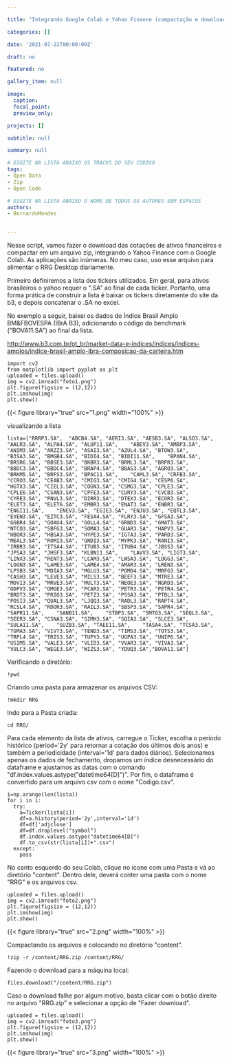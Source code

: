 ```yaml
---

title: "Integrando Google Colab e Yahoo Finance (compactação e download de cotações em formato CSV)"

categories: []

date: '2021-07-22T00:00:00Z' 

draft: no

featured: no

gallery_item: null

image:
  caption: 
  focal_point: 
  preview_only: 

projects: []

subtitle: null

summary: null

# DIGITE NA LISTA ABAIXO OS TRACKS DO SEU CODIGO
tags: 
- Open Data
- Zip
- Open Code

# DIGITE NA LISTA ABAIXO O NOME DE TODOS OS AUTORES SEM ESPACOS
authors:
- BernardoMendes


---
```



Nesse script, vamos fazer o download das cotações de ativos financeiros e compactar em um arquivo zip, integrando o Yahoo Finance com o Google Colab. As aplicações são inúmeras. No meu caso, uso esse arquivo para alimentar o RRG Desktop diariamente.

Primeiro definiremos a lista dos tickers utilizados. Em geral, para ativos brasileiros o yahoo requer o ".SA" ao final de cada ticker. Portanto, uma forma prática de construir a lista é baixar os tickers diretamente do site da b3, e depois concatenar o .SA no excel.

No exemplo a seguir, baixei os dados do Índice Brasil Amplo BM&FBOVESPA (IBrA B3), adicionando o código do benchmark ("BOVA11.SA") ao final da lista.

http://www.b3.com.br/pt_br/market-data-e-indices/indices/indices-amplos/indice-brasil-amplo-ibra-composicao-da-carteira.htm


    import cv2
    from matplotlib import pyplot as plt
    uploaded = files.upload()
    img = cv2.imread("foto1.png")
    plt.figure(figsize = (12,12))
    plt.imshow(img)
    plt.show()

{{< figure library="true" src="1.png" width="100%" >}}



visualizando a lista

    lista=["RRRP3.SA",	"ABCB4.SA",	"AERI3.SA",	"AESB3.SA",	"ALSO3.SA",	"AALR3.SA",	"ALPA4.SA",	"ALUP11.SA",	"ABEV3.SA",	"AMBP3.SA",	"ANIM3.SA",	"ARZZ3.SA",	"ASAI3.SA",	"AZUL4.SA",	"BTOW3.SA",	"B3SA3.SA",	"BMGB4.SA",	"BIDI4.SA",	"BIDI11.SA",	"BPAN4.SA",	"BRSR6.SA",	"BBSE3.SA",	"BKBR3.SA",	"BRML3.SA",	"BRPR3.SA",	"BBDC3.SA",	"BBDC4.SA",	"BRAP4.SA",	"BBAS3.SA",	"AGRO3.SA",	"BRKM5.SA",	"BRFS3.SA",	"BPAC11.SA",	"CAML3.SA",	"CRFB3.SA",	"CCRO3.SA",	"CEAB3.SA",	"CMIG3.SA",	"CMIG4.SA",	"CESP6.SA",	"HGTX3.SA",	"CIEL3.SA",	"COGN3.SA",	"CSMG3.SA",	"CPLE3.SA",	"CPLE6.SA",	"CSAN3.SA",	"CPFE3.SA",	"CURY3.SA",	"CVCB3.SA",	"CYRE3.SA",	"PNVL3.SA",	"DIRR3.SA",	"DTEX3.SA",	"ECOR3.SA",	"ELET3.SA",	"ELET6.SA",	"EMBR3.SA",	"ENAT3.SA",	"ENBR3.SA",	"ENGI11.SA",	"ENEV3.SA",	"EGIE3.SA",	"ENJU3.SA",	"EQTL3.SA",	"EVEN3.SA",	"EZTC3.SA",	"FESA4.SA",	"FLRY3.SA",	"GFSA3.SA",	"GGBR4.SA",	"GOAU4.SA",	"GOLL4.SA",	"GRND3.SA",	"GMAT3.SA",	"NTCO3.SA",	"SBFG3.SA",	"SOMA3.SA",	"GUAR3.SA",	"HAPV3.SA",	"HBOR3.SA",	"HBSA3.SA",	"HYPE3.SA",	"IGTA3.SA",	"PARD3.SA",	"MEAL3.SA",	"ROMI3.SA",	"GNDI3.SA",	"MYPK3.SA",	"RANI3.SA",	"IRBR3.SA",	"ITSA4.SA",	"ITUB3.SA",	"ITUB4.SA",	"JBSS3.SA",	"JPSA3.SA",	"JHSF3.SA",	"KLBN11.SA",	"LAVV3.SA",	"LIGT3.SA",	"LINX3.SA",	"RENT3.SA",	"LCAM3.SA",	"LWSA3.SA",	"LOGG3.SA",	"LOGN3.SA",	"LAME3.SA",	"LAME4.SA",	"AMAR3.SA",	"LREN3.SA",	"LPSB3.SA",	"MDIA3.SA",	"MGLU3.SA",	"POMO4.SA",	"MRFG3.SA",	"CASH3.SA",	"LEVE3.SA",	"MILS3.SA",	"BEEF3.SA",	"MTRE3.SA",	"MOVI3.SA",	"MRVE3.SA",	"MULT3.SA",	"NEOE3.SA",	"NGRD3.SA",	"ODPV3.SA",	"OMGE3.SA",	"PCAR3.SA",	"PETR3.SA",	"PETR4.SA",	"BRDT3.SA",	"PRIO3.SA",	"PETZ3.SA",	"PSSA3.SA",	"PTBL3.SA",	"POSI3.SA",	"QUAL3.SA",	"LJQQ3.SA",	"RADL3.SA",	"RAPT4.SA",	"RCSL4.SA",	"RDOR3.SA",	"RAIL3.SA",	"SBSP3.SA",	"SAPR4.SA",	"SAPR11.SA",	"SANB11.SA",	"STBP3.SA",	"SMTO3.SA",	"SEQL3.SA",	"SEER3.SA",	"CSNA3.SA",	"SIMH3.SA",	"SQIA3.SA",	"SLCE3.SA",	"SULA11.SA",	"SUZB3.SA",	"TAEE11.SA",	"TASA4.SA",	"TCSA3.SA",	"TGMA3.SA",	"VIVT3.SA",	"TEND3.SA",	"TIMS3.SA",	"TOTS3.SA",	"TRPL4.SA",	"TRIS3.SA",	"TUPY3.SA",	"UGPA3.SA",	"UNIP6.SA",	"USIM5.SA",	"VALE3.SA",	"VLID3.SA",	"VVAR3.SA",	"VIVA3.SA",	"VULC3.SA",	"WEGE3.SA",	"WIZS3.SA",	"YDUQ3.SA","BOVA11.SA"]
    
Verificando o diretório:

    !pwd

Criando uma pasta para armazenar os arquivos CSV:

    !mkdir RRG

Indo para a Pasta criada:

    cd RRG/


Para cada elemento da lista de ativos, carregue o Ticker, escolha o período histórico (period='2y' para retornar a cotação dos últimos dois anos) e também a periodicidade (interval='1d' para dados diários). Selecionamos apenas os dados de fechamento, dropamos um índice desnecessário do dataframe e ajustamos as datas com o comando "df.index.values.astype("datetime64[D]")". Por fim, o dataframe é convertido para um arquivo csv com o nome "Codigo.csv".

    i=np.arange(len(lista))
    for i in i:
      try:
        a=Ticker(lista[i])
        df=a.history(period='2y',interval='1d')
        df=df['adjclose']
        df=df.droplevel("symbol")
        df.index.values.astype("datetime64[D]")
        df.to_csv(str(lista[i])+".csv")
      except:
        pass
        
No canto esquerdo do seu Colab, clique no ícone com uma Pasta e vá ao diretório "content". Dentro dele, deverá conter uma pasta com o nome "RRG" e os arquivos csv.

    uploaded = files.upload()
    img = cv2.imread("foto2.png")
    plt.figure(figsize = (12,12))
    plt.imshow(img)
    plt.show()

{{< figure library="true" src="2.png" width="100%" >}}


Compactando os arquivos e colocando no diretório "content".


    !zip -r /content/RRG.zip /content/RRG/
  
Fazendo o download para a máquina local:

    files.download("/content/RRG.zip")

Caso o download falhe por algum motivo, basta clicar com o botão direito no arquivo "RRG.zip" e selecionar a opção de "Fazer download".

    uploaded = files.upload()
    img = cv2.imread("foto3.png")
    plt.figure(figsize = (12,12))
    plt.imshow(img)
    plt.show()
   
{{< figure library="true" src="3.png" width="100%" >}}

